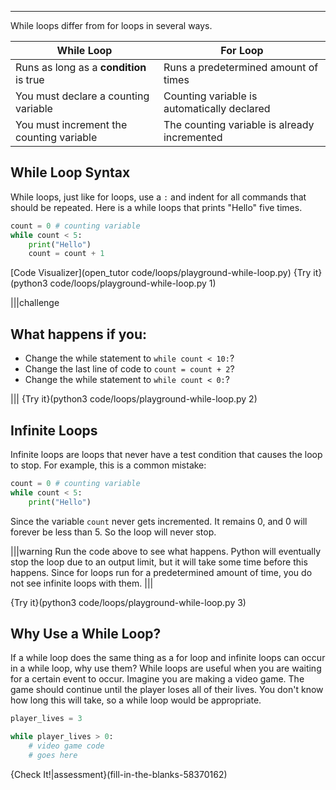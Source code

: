 ----------
While loops differ from for loops in several ways. 

|While Loop|For Loop|
|----------|--------|
|Runs as long as a **condition** is true|Runs a predetermined amount of times|
|You must declare a counting variable|Counting variable is automatically declared|
|You must increment the counting variable|The counting variable is already incremented|

## While Loop Syntax
While loops, just like for loops, use a `:` and indent for all commands that should be repeated. Here is a while loops that prints "Hello" five times.

```python
count = 0 # counting variable
while count < 5:
    print("Hello")
    count = count + 1
```

[Code Visualizer](open_tutor code/loops/playground-while-loop.py)
{Try it}(python3 code/loops/playground-while-loop.py 1)

|||challenge
## What happens if you:
* Change the while statement to `while count < 10:`?
* Change the last line of code to `count = count + 2`?
* Change the while statement to `while count < 0:`?

|||
{Try it}(python3 code/loops/playground-while-loop.py 2)

## Infinite Loops
Infinite loops are loops that never have a test condition that causes the loop to stop. For example, this is a common mistake:

```python
count = 0 # counting variable
while count < 5:
    print("Hello")
```

Since the variable `count` never gets incremented. It remains 0, and 0 will forever be less than 5. So the loop will never stop.

|||warning
Run the code above to see what happens. Python will eventually stop the loop due to an output limit, but it will take some time before this happens. Since for loops run for a predetermined amount of time, you do not see infinite loops with them.
|||

{Try it}(python3 code/loops/playground-while-loop.py 3)

## Why Use a While Loop?
If a while loop does the same thing as a for loop and infinite loops can occur in a while loop, why use them? While loops are useful when you are waiting for a certain event to occur. Imagine you are making a video game. The game should continue until the player loses all of their lives. You don't know how long this will take, so a while loop would be appropriate.

```python
player_lives = 3

while player_lives > 0:
    # video game code
    # goes here
```

{Check It!|assessment}(fill-in-the-blanks-58370162)
